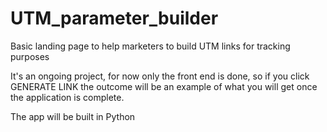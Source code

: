 # UTM_parameter_builder
Basic landing page to help marketers to build UTM links for tracking purposes

It's an ongoing project, for now only the front end is done, so if you click GENERATE LINK the outcome will be an example of what you will get once the application is complete.

The app will be built in Python
